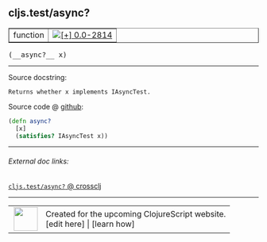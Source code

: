 ## cljs.test/async?



 <table border="1">
<tr>
<td>function</td>
<td><a href="https://github.com/cljsinfo/cljs-api-docs/tree/0.0-2814"><img valign="middle" alt="[+] 0.0-2814" title="Added in 0.0-2814" src="https://img.shields.io/badge/+-0.0--2814-lightgrey.svg"></a> </td>
</tr>
</table>


 <samp>
(__async?__ x)<br>
</samp>

---





Source docstring:

```
Returns whether x implements IAsyncTest.
```


Source code @ [github](https://github.com/clojure/clojurescript/blob/r3126/src/cljs/cljs/test.cljs#L402-L405):

```clj
(defn async?
  [x]
  (satisfies? IAsyncTest x))
```

<!--
Repo - tag - source tree - lines:

 <pre>
clojurescript @ r3126
└── src
    └── cljs
        └── cljs
            └── <ins>[test.cljs:402-405](https://github.com/clojure/clojurescript/blob/r3126/src/cljs/cljs/test.cljs#L402-L405)</ins>
</pre>

-->

---



###### External doc links:

[`cljs.test/async?` @ crossclj](http://crossclj.info/fun/cljs.test.cljs/async%3F.html)<br>

---

 <table>
<tr><td>
<img valign="middle" align="right" width="48px" src="http://i.imgur.com/Hi20huC.png">
</td><td>
Created for the upcoming ClojureScript website.<br>
[edit here] | [learn how]
</td></tr></table>

[edit here]:https://github.com/cljsinfo/cljs-api-docs/blob/master/cljsdoc/cljs.test/asyncQMARK.cljsdoc
[learn how]:https://github.com/cljsinfo/cljs-api-docs/wiki/cljsdoc-files

<!--

This information was too distracting to show to readers, but I'll leave it
commented here since it is helpful to:

- pretty-print the data used to generate this document
- and show how to retrieve that data



The API data for this symbol:

```clj
{:ns "cljs.test",
 :name "async?",
 :signature ["[x]"],
 :history [["+" "0.0-2814"]],
 :type "function",
 :full-name-encode "cljs.test/asyncQMARK",
 :source {:code "(defn async?\n  [x]\n  (satisfies? IAsyncTest x))",
          :title "Source code",
          :repo "clojurescript",
          :tag "r3126",
          :filename "src/cljs/cljs/test.cljs",
          :lines [402 405]},
 :full-name "cljs.test/async?",
 :docstring "Returns whether x implements IAsyncTest."}

```

Retrieve the API data for this symbol:

```clj
;; from Clojure REPL
(require '[clojure.edn :as edn])
(-> (slurp "https://raw.githubusercontent.com/cljsinfo/cljs-api-docs/catalog/cljs-api.edn")
    (edn/read-string)
    (get-in [:symbols "cljs.test/async?"]))
```

-->
